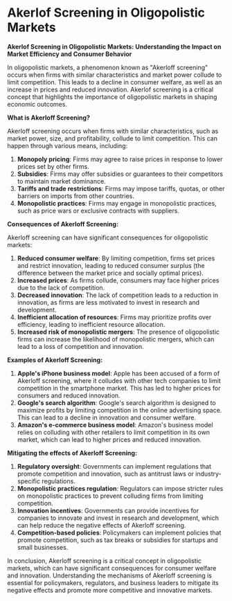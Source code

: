 # Akerlof Screening in Oligopolistic Markets

**Akerlof Screening in Oligopolistic Markets: Understanding the Impact on Market Efficiency and Consumer Behavior**

In oligopolistic markets, a phenomenon known as "Akerloff screening" occurs when firms with similar characteristics and market power collude to limit competition. This leads to a decline in consumer welfare, as well as an increase in prices and reduced innovation. Akerlof screening is a critical concept that highlights the importance of oligopolistic markets in shaping economic outcomes.

**What is Akerloff Screening?**

Akerloff screening occurs when firms with similar characteristics, such as market power, size, and profitability, collude to limit competition. This can happen through various means, including:

1. **Monopoly pricing**: Firms may agree to raise prices in response to lower prices set by other firms.
2. **Subsidies**: Firms may offer subsidies or guarantees to their competitors to maintain market dominance.
3. **Tariffs and trade restrictions**: Firms may impose tariffs, quotas, or other barriers on imports from other countries.
4. **Monopolistic practices**: Firms may engage in monopolistic practices, such as price wars or exclusive contracts with suppliers.

**Consequences of Akerloff Screening:**

Akerloff screening can have significant consequences for oligopolistic markets:

1. **Reduced consumer welfare**: By limiting competition, firms set prices and restrict innovation, leading to reduced consumer surplus (the difference between the market price and socially optimal prices).
2. **Increased prices**: As firms collude, consumers may face higher prices due to the lack of competition.
3. **Decreased innovation**: The lack of competition leads to a reduction in innovation, as firms are less motivated to invest in research and development.
4. **Inefficient allocation of resources**: Firms may prioritize profits over efficiency, leading to inefficient resource allocation.
5. **Increased risk of monopolistic mergers**: The presence of oligopolistic firms can increase the likelihood of monopolistic mergers, which can lead to a loss of competition and innovation.

**Examples of Akerloff Screening:**

1. **Apple's iPhone business model**: Apple has been accused of a form of Akerloff screening, where it colludes with other tech companies to limit competition in the smartphone market. This has led to higher prices for consumers and reduced innovation.
2. **Google's search algorithm**: Google's search algorithm is designed to maximize profits by limiting competition in the online advertising space. This can lead to a decline in innovation and consumer welfare.
3. **Amazon's e-commerce business model**: Amazon's business model relies on colluding with other retailers to limit competition in its own market, which can lead to higher prices and reduced innovation.

**Mitigating the effects of Akerloff Screening:**

1. **Regulatory oversight**: Governments can implement regulations that promote competition and innovation, such as antitrust laws or industry-specific regulations.
2. **Monopolistic practices regulation**: Regulators can impose stricter rules on monopolistic practices to prevent colluding firms from limiting competition.
3. **Innovation incentives**: Governments can provide incentives for companies to innovate and invest in research and development, which can help reduce the negative effects of Akerloff screening.
4. **Competition-based policies**: Policymakers can implement policies that promote competition, such as tax breaks or subsidies for startups and small businesses.

In conclusion, Akerloff screening is a critical concept in oligopolistic markets, which can have significant consequences for consumer welfare and innovation. Understanding the mechanisms of Akerloff screening is essential for policymakers, regulators, and business leaders to mitigate its negative effects and promote more competitive and innovative markets.
